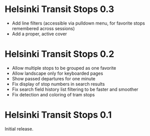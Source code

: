 Helsinki Transit Stops 0.3
==========================

 * Add line filters (accessible via pulldown menu, for favorite
   stops remembered across sessions)
 * Add a proper, active cover

Helsinki Transit Stops 0.2
==========================

 * Allow multiple stops to be grouped as one favorite
 * Allow landscape only for keyboarded pages
 * Show passed departures for one minute
 * Fix display of stop numbers in search results
 * Fix search field history list filtering to be faster and smoother
 * Fix detection and coloring of tram stops

Helsinki Transit Stops 0.1
==========================

Initial release.
